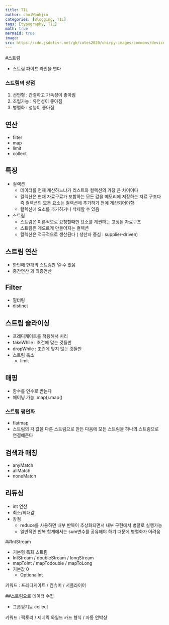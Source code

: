 ```yaml
---
title: TIL
author: choiWookjin
categories: [Blogging, TIL]
tags: [typography, TIL]
math: true
mermaid: true
image:
src: https://cdn.jsdelivr.net/gh/cotes2020/chirpy-images/commons/devices-mockup.png
---
```



#스트림
- 스트림 파이프 라인을 연다

### 스트림의 장점

1. 선언형 : 간결하고 가독성이 좋아짐
2. 조립가능 :  유연성이 좋아짐
3. 병렬화 :  성능이 좋아짐


## 연산
- filter
- map
- limit
- collect

## 특징
- 컬렉션
  - 데이터를 언제 계산하느냐가 리스트와 컬렉션의 가장 큰 차이이다
  - 컬렉션은 현재 자료구료가 포함하는 모든 값을 메모리에 저장하는 자료 구조다 즉 컬렉션의 모든 요소는 컬렉션에 추가하기 전에 계산되어야함
  - 컬렉션에 요소를 추가하거나 삭제할 수 있음
- 스트림
  - 스트림은 이론적으로 요청할때만 요소를 계싼하는 고정된 자료구조
  - 스트림은 게으르게 만들어지는 컬렉션
  - 컬렉션은 적극적으로 생산된다 ( 생산자 중심 : supplier-driven)

## 스트림 연산
- 한번에 한개의 스트림만 열 수 있음
- 중간연산 과 최종연산


## Filter
- 필터링
- distinct

## 스트림 슬라이싱
- 프레디케이트를 적용해서 처리
- takeWhile : 조건에 맞는 것들만
- dropWhile : 조건에 맞지 않는 것들만
- 스트림 축소
  - limit

## 매핑
- 함수를 인수로 받는다
- 체이닝 가능 .map().map()
### 스트림 평면화
- flatmap
- 스트림의 각 값을 다른 스트림으로 만든 다음에 모든 스트림을 하나의 스트림으로 연결해준다

## 검색과 매칭
- anyMatch
- allMatch
- noneMatch

## 리듀싱
- int 연산
- 최소/최대값
- 장점
  - reduce를 사용하면 내부 반복이 추상화되면서 내부 구현에서 병렬로 실행가능
  - 일반적인 반복 합계에서는 sum변수를 공유해야 하기 때문에 병렬화가 어려움

##IntStream
- 기본형 특화 스트림
- IntStream / doubleStream / longStream
- mapToInt / mapTodouble / mapToLong
- 기본값 0
  - OptionalInt

키워드 : 프레디케이트 / 컨슈머 / 서플라이어

##스트림으로 데이터 수집
- 그룹핑기능 collect

키워드 :  팩토리 / 제네릭 와일드 카드 형식 / 자동 언박싱





